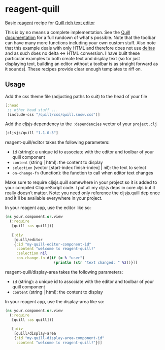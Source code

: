 # reagent-quill
Basic [reagent](http://reagent-project.github.io/) recipe for [Quill rich text editor](http://quilljs.com/)

This is by no means a complete implementation. See the [Quill documentation](http://quilljs.com/docs/quickstart/) for a full rundown of what's possible. Note that the toolbar can have many more functions including your own custom stuff. Also note that this example deals with only HTML and therefore does not use [deltas](https://quilljs.com/guides/designing-the-delta-format/) and as such does no delta <-> HTML conversion. I have built these particular examples to both create text and display text (so for just displaying text, building an editor without a toolbar is as straight forward as it sounds). These recipes provide clear enough templates to riff on.

## Usage

Add the css theme file (adjusting paths to suit) to the head of your file
```cljs
[:head
 ;; other head stuff ...
 (include-css "/quill/css/quill.snow.css")]
```

Add the cljsjs dependency to the `:dependencies` vector of your `project.clj`
```cljs
[cljsjs/quill "1.1.0-3"]
```

reagent-quill/editor takes the following parameters:
 * `id` (string): a unique id to associate with the editor and toolbar of your quill component
 * `content` (string | html): the content to display
 * `selection` (vector [start-index finish-index] | nil): the text to select
 * `on-change-fn` (function): the function to call when editor text changes

Make sure to require cljsjs.quill somewhere in your project so it is added to your compiled ClojureScript code. I put all my cljsjs deps in core.cljs but it really doesn't matter. Note: you need only reference the cljsjs.quill dep once and it'll be available everywhere in your project.

In your reagent app, use the editor like so:
```cljs
(ns your.component.or.view
  (:require
   [quill :as quill]))
   
   [:div
    [quill/editor
    {:id "my-quill-editor-component-id"
     :content "welcome to reagent-quill!"
     :selection nil
     :on-change-fn #(if (= % "user")
                      (println (str "text changed: " %2))}]]
```

reagent-quill/display-area takes the following parameters:
 * `id` (string): a unique id to associate with the editor and toolbar of your quill component
 * `content` (string | html): the content to display
 
In your reagent app, use the display-area like so:
```cljs
(ns your.component.or.view
  (:require
   [quill :as quill]))
   
   [:div
    [quill/display-area
    {:id "my-quill-display-area-component-id"
     :content "welcome to reagent-quill!"}]]
